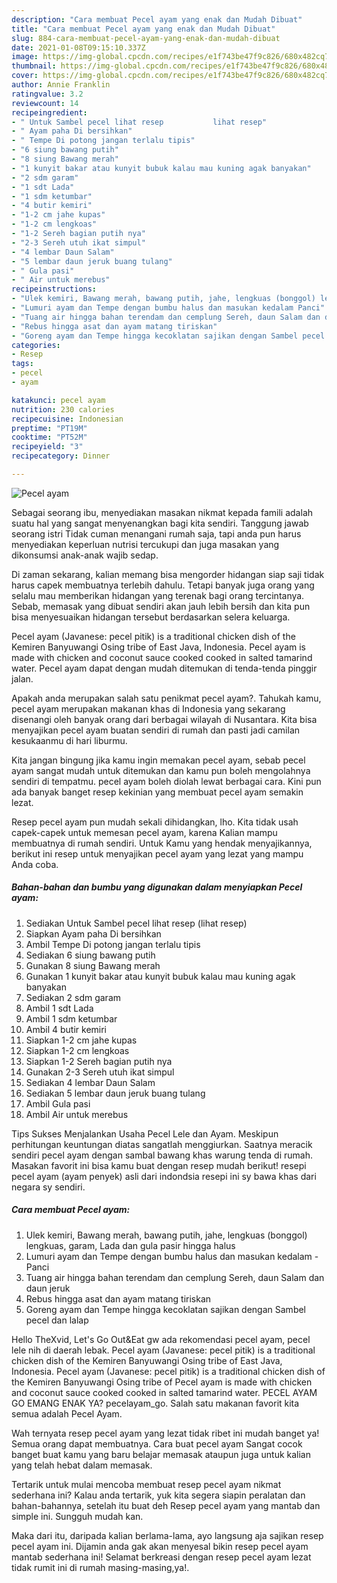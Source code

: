 ```yaml
---
description: "Cara membuat Pecel ayam yang enak dan Mudah Dibuat"
title: "Cara membuat Pecel ayam yang enak dan Mudah Dibuat"
slug: 884-cara-membuat-pecel-ayam-yang-enak-dan-mudah-dibuat
date: 2021-01-08T09:15:10.337Z
image: https://img-global.cpcdn.com/recipes/e1f743be47f9c826/680x482cq70/pecel-ayam-foto-resep-utama.jpg
thumbnail: https://img-global.cpcdn.com/recipes/e1f743be47f9c826/680x482cq70/pecel-ayam-foto-resep-utama.jpg
cover: https://img-global.cpcdn.com/recipes/e1f743be47f9c826/680x482cq70/pecel-ayam-foto-resep-utama.jpg
author: Annie Franklin
ratingvalue: 3.2
reviewcount: 14
recipeingredient:
- " Untuk Sambel pecel lihat resep           lihat resep"
- " Ayam paha Di bersihkan"
- " Tempe Di potong jangan terlalu tipis"
- "6 siung bawang putih"
- "8 siung Bawang merah"
- "1 kunyit bakar atau kunyit bubuk kalau mau kuning agak banyakan"
- "2 sdm garam"
- "1 sdt Lada"
- "1 sdm ketumbar"
- "4 butir kemiri"
- "1-2 cm jahe kupas"
- "1-2 cm lengkoas"
- "1-2 Sereh bagian putih nya"
- "2-3 Sereh utuh ikat simpul"
- "4 lembar Daun Salam"
- "5 lembar daun jeruk buang tulang"
- " Gula pasi"
- " Air untuk merebus"
recipeinstructions:
- "Ulek kemiri, Bawang merah, bawang putih, jahe, lengkuas (bonggol) lengkuas, garam, Lada dan gula pasir hingga halus"
- "Lumuri ayam dan Tempe dengan bumbu halus dan masukan kedalam Panci"
- "Tuang air hingga bahan terendam dan cemplung Sereh, daun Salam dan daun jeruk"
- "Rebus hingga asat dan ayam matang tiriskan"
- "Goreng ayam dan Tempe hingga kecoklatan sajikan dengan Sambel pecel dan lalap"
categories:
- Resep
tags:
- pecel
- ayam

katakunci: pecel ayam 
nutrition: 230 calories
recipecuisine: Indonesian
preptime: "PT19M"
cooktime: "PT52M"
recipeyield: "3"
recipecategory: Dinner

---
```



![Pecel ayam](https://img-global.cpcdn.com/recipes/e1f743be47f9c826/680x482cq70/pecel-ayam-foto-resep-utama.jpg)

Sebagai seorang ibu, menyediakan masakan nikmat kepada famili adalah suatu hal yang sangat menyenangkan bagi kita sendiri. Tanggung jawab seorang istri Tidak cuman menangani rumah saja, tapi anda pun harus menyediakan keperluan nutrisi tercukupi dan juga masakan yang dikonsumsi anak-anak wajib sedap.

Di zaman  sekarang, kalian memang bisa mengorder hidangan siap saji tidak harus capek membuatnya terlebih dahulu. Tetapi banyak juga orang yang selalu mau memberikan hidangan yang terenak bagi orang tercintanya. Sebab, memasak yang dibuat sendiri akan jauh lebih bersih dan kita pun bisa menyesuaikan hidangan tersebut berdasarkan selera keluarga. 

Pecel ayam (Javanese: pecel pitik) is a traditional chicken dish of the Kemiren Banyuwangi Osing tribe of East Java, Indonesia. Pecel ayam is made with chicken and coconut sauce cooked cooked in salted tamarind water. Pecel ayam dapat dengan mudah ditemukan di tenda-tenda pinggir jalan.

Apakah anda merupakan salah satu penikmat pecel ayam?. Tahukah kamu, pecel ayam merupakan makanan khas di Indonesia yang sekarang disenangi oleh banyak orang dari berbagai wilayah di Nusantara. Kita bisa menyajikan pecel ayam buatan sendiri di rumah dan pasti jadi camilan kesukaanmu di hari liburmu.

Kita jangan bingung jika kamu ingin memakan pecel ayam, sebab pecel ayam sangat mudah untuk ditemukan dan kamu pun boleh mengolahnya sendiri di tempatmu. pecel ayam boleh diolah lewat berbagai cara. Kini pun ada banyak banget resep kekinian yang membuat pecel ayam semakin lezat.

Resep pecel ayam pun mudah sekali dihidangkan, lho. Kita tidak usah capek-capek untuk memesan pecel ayam, karena Kalian mampu membuatnya di rumah sendiri. Untuk Kamu yang hendak menyajikannya, berikut ini resep untuk menyajikan pecel ayam yang lezat yang mampu Anda coba.

<!--inarticleads1-->

##### Bahan-bahan dan bumbu yang digunakan dalam menyiapkan Pecel ayam:

1. Sediakan  Untuk Sambel pecel lihat resep           (lihat resep)
1. Siapkan  Ayam paha Di bersihkan
1. Ambil  Tempe Di potong jangan terlalu tipis
1. Sediakan 6 siung bawang putih
1. Gunakan 8 siung Bawang merah
1. Gunakan 1 kunyit bakar atau kunyit bubuk kalau mau kuning agak banyakan
1. Sediakan 2 sdm garam
1. Ambil 1 sdt Lada
1. Ambil 1 sdm ketumbar
1. Ambil 4 butir kemiri
1. Siapkan 1-2 cm jahe kupas
1. Siapkan 1-2 cm lengkoas
1. Siapkan 1-2 Sereh bagian putih nya
1. Gunakan 2-3 Sereh utuh ikat simpul
1. Sediakan 4 lembar Daun Salam
1. Sediakan 5 lembar daun jeruk buang tulang
1. Ambil  Gula pasi
1. Ambil  Air untuk merebus


Tips Sukses Menjalankan Usaha Pecel Lele dan Ayam. Meskipun perhitungan keuntungan diatas sangatlah menggiurkan. Saatnya meracik sendiri pecel ayam dengan sambal bawang khas warung tenda di rumah. Masakan favorit ini bisa kamu buat dengan resep mudah berikut! resepi pecel ayam (ayam penyek) asli dari indondsia resepi ini sy bawa khas dari negara sy sendiri. 

<!--inarticleads2-->

##### Cara membuat Pecel ayam:

1. Ulek kemiri, Bawang merah, bawang putih, jahe, lengkuas (bonggol) lengkuas, garam, Lada dan gula pasir hingga halus
1. Lumuri ayam dan Tempe dengan bumbu halus dan masukan kedalam - Panci
1. Tuang air hingga bahan terendam dan cemplung Sereh, daun Salam dan daun jeruk
1. Rebus hingga asat dan ayam matang tiriskan
1. Goreng ayam dan Tempe hingga kecoklatan sajikan dengan Sambel pecel dan lalap


Hello TheXvid, Let&#39;s Go Out&amp;Eat gw ada rekomendasi pecel ayam, pecel lele nih di daerah lebak. Pecel ayam (Javanese: pecel pitik) is a traditional chicken dish of the Kemiren Banyuwangi Osing tribe of East Java, Indonesia. Pecel ayam (Javanese: pecel pitik) is a traditional chicken dish of the Kemiren Banyuwangi Osing tribe of Pecel ayam is made with chicken and coconut sauce cooked cooked in salted tamarind water. PECEL AYAM GO EMANG ENAK YA? pecelayam_go. Salah satu makanan favorit kita semua adalah Pecel Ayam. 

Wah ternyata resep pecel ayam yang lezat tidak ribet ini mudah banget ya! Semua orang dapat membuatnya. Cara buat pecel ayam Sangat cocok banget buat kamu yang baru belajar memasak ataupun juga untuk kalian yang telah hebat dalam memasak.

Tertarik untuk mulai mencoba membuat resep pecel ayam nikmat sederhana ini? Kalau anda tertarik, yuk kita segera siapin peralatan dan bahan-bahannya, setelah itu buat deh Resep pecel ayam yang mantab dan simple ini. Sungguh mudah kan. 

Maka dari itu, daripada kalian berlama-lama, ayo langsung aja sajikan resep pecel ayam ini. Dijamin anda gak akan menyesal bikin resep pecel ayam mantab sederhana ini! Selamat berkreasi dengan resep pecel ayam lezat tidak rumit ini di rumah masing-masing,ya!.

